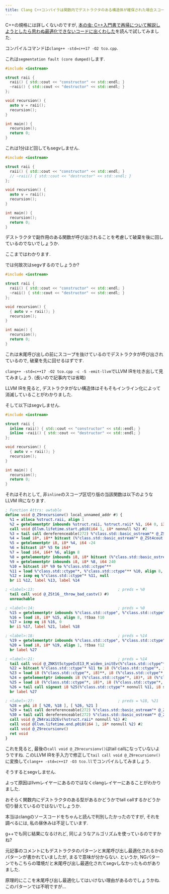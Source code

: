 ```yaml
---
title: Clang C++コンパイラは関数内でデストラクタのある構造体が確保された場合スコープを区切っても末尾呼び出し最適化を行わない場合がある?
---
```


C++の規格には詳しくないのですが,
[本の虫: C++入門書で再帰について解説しようとしたら思わぬ最適化できないコードに出くわした](https://cpplover.blogspot.jp/2018/04/c.html)を読んで試してみました.

コンパイルコマンドは`clang++ -std=c++17 -O2 tco.cpp`.

これは`segmentation fault (core dumped)`します.

~~~cpp
#include <iostream>

struct raii {
  raii() { std::cout << "constructor" << std::endl; }
  ~raii() { std::cout << "destructor" << std::endl; }
};

void recursion() {
  auto v = raii();
  recursion();
}

int main() {
  recursion();
  return 0;
}
~~~

これは1分ほど回してもsegvしません.

~~~cpp
#include <iostream>

struct raii {
  raii() { std::cout << "constructor" << std::endl; }
  // ~raii() { std::cout << "destructor" << std::endl; }
};

void recursion() {
  auto v = raii();
  recursion();
}

int main() {
  recursion();
  return 0;
}
~~~

デストラクタで副作用のある関数が呼び出されることを考慮して破棄を後に回しているのでないでしょうか.

ここまではわかります.

では何故次はsegvするのでしょうか?

~~~cpp
#include <iostream>

struct raii {
  raii() { std::cout << "constructor" << std::endl; }
  ~raii() { std::cout << "destructor" << std::endl; }
};

void recursion() {
  { auto v = raii(); }
  recursion();
}

int main() {
  recursion();
  return 0;
}
~~~

これは末尾呼び出しの前にスコープを抜けているのでデストラクタが呼び出されているので,
破棄を先に回せるはずです.

`clang++ -std=c++17 -O2 tco.cpp -c -S -emit-llvm`でLLVM IRを吐き出して見てみましょう.
(長いので記事内では省略)

LLVM IRを見ると,
デストラクタがない構造体はそもそもインライン化によって消滅していることがわかりました.

そして以下はsegvしません.

~~~cpp
#include <iostream>

struct raii {
  inline raii() { std::cout << "constructor" << std::endl; }
  inline ~raii() { std::cout << "destructor" << std::endl; }
};

void recursion() {
  { auto v = raii(); }
  recursion();
}

int main() {
  recursion();
  return 0;
}
~~~

それはそれとして,
非`inline`のスコープ区切り版の当該関数は以下のようなLLVM IRになります.

~~~llvm
; Function Attrs: uwtable
define void @_Z9recursionv() local_unnamed_addr #3 {
  %1 = alloca %struct.raii, align 1
  %2 = getelementptr inbounds %struct.raii, %struct.raii* %1, i64 0, i32 0
  call void @llvm.lifetime.start.p0i8(i64 1, i8* nonnull %2) #2
  %3 = tail call dereferenceable(272) %"class.std::basic_ostream"* @_ZSt16__ostream_insertIcSt11char_traitsIcEERSt13basic_ostreamIT_T0_ES6_PKS3_l(%"class.std::basic_ostream"* nonnull dereferenceable(272) @_ZSt4cout, i8* nonnull getelementptr inbounds ([12 x i8], [12 x i8]* @.str, i64 0, i64 0), i64 11)
  %4 = load i8*, i8** bitcast (%"class.std::basic_ostream"* @_ZSt4cout to i8**), align 8, !tbaa !2
  %5 = getelementptr i8, i8* %4, i64 -24
  %6 = bitcast i8* %5 to i64*
  %7 = load i64, i64* %6, align 8
  %8 = getelementptr inbounds i8, i8* bitcast (%"class.std::basic_ostream"* @_ZSt4cout to i8*), i64 %7
  %9 = getelementptr inbounds i8, i8* %8, i64 240
  %10 = bitcast i8* %9 to %"class.std::ctype"**
  %11 = load %"class.std::ctype"*, %"class.std::ctype"** %10, align 8, !tbaa !5
  %12 = icmp eq %"class.std::ctype"* %11, null
  br i1 %12, label %13, label %14

; <label>:13:                                     ; preds = %0
  tail call void @_ZSt16__throw_bad_castv() #9
  unreachable

; <label>:14:                                     ; preds = %0
  %15 = getelementptr inbounds %"class.std::ctype", %"class.std::ctype"* %11, i64 0, i32 8
  %16 = load i8, i8* %15, align 8, !tbaa !10
  %17 = icmp eq i8 %16, 0
  br i1 %17, label %21, label %18

; <label>:18:                                     ; preds = %14
  %19 = getelementptr inbounds %"class.std::ctype", %"class.std::ctype"* %11, i64 0, i32 9, i64 10
  %20 = load i8, i8* %19, align 1, !tbaa !12
  br label %27

; <label>:21:                                     ; preds = %14
  tail call void @_ZNKSt5ctypeIcE13_M_widen_initEv(%"class.std::ctype"* nonnull %11)
  %22 = bitcast %"class.std::ctype"* %11 to i8 (%"class.std::ctype"*, i8)***
  %23 = load i8 (%"class.std::ctype"*, i8)**, i8 (%"class.std::ctype"*, i8)*** %22, align 8, !tbaa !2
  %24 = getelementptr inbounds i8 (%"class.std::ctype"*, i8)*, i8 (%"class.std::ctype"*, i8)** %23, i64 6
  %25 = load i8 (%"class.std::ctype"*, i8)*, i8 (%"class.std::ctype"*, i8)** %24, align 8
  %26 = tail call signext i8 %25(%"class.std::ctype"* nonnull %11, i8 signext 10)
  br label %27

; <label>:27:                                     ; preds = %18, %21
  %28 = phi i8 [ %20, %18 ], [ %26, %21 ]
  %29 = tail call dereferenceable(272) %"class.std::basic_ostream"* @_ZNSo3putEc(%"class.std::basic_ostream"* nonnull @_ZSt4cout, i8 signext %28)
  %30 = tail call dereferenceable(272) %"class.std::basic_ostream"* @_ZNSo5flushEv(%"class.std::basic_ostream"* nonnull %29)
  call void @_ZN4raiiD2Ev(%struct.raii* nonnull %1) #2
  call void @llvm.lifetime.end.p0i8(i64 1, i8* nonnull %2) #2
  call void @_Z9recursionv()
  ret void
}
~~~

これを見ると,
最後の`call void @_Z9recursionv()`はtail callになっていないようですね.
このLLVM IRを手入力で修正して`tail call void @_Z9recursionv()`に変換して`clang++ -std=c++17 -O3 tco.ll`でコンパイルしてみましょう.

そうするとsegvしません.

よって原因はllvmレイヤーにあるのではなくclangレイヤーにあることがわかりました.

おそらく関数内にデストラクタのある型があるかどうかでtall callするかどうか切り替えているのではないでしょうか.

本当はclangのソースコードをちゃんと読んで判別したかったのですが,
それを調べるには,
私の昼休みは不足しています.

g++でも同じ結果になるけれど,
同じようなアルゴリズムを使っているのですかね?

元記事のコメントにもデストラクタのパターンと末尾呼び出し最適化されるかのパターンが書かれていましたが,
まるで意味が分からない.
というか,
NGパターンでもこちらの環境だと末尾呼び出し最適化されてsegvしなかったものがありました.

原理的にここを末尾呼び出し最適化してはいけない理由があるのでしょうかね.
このパターンでは不明ですが…
